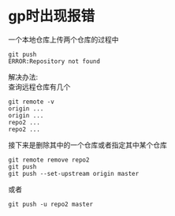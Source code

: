 # gp时出现报错

一个本地仓库上传两个仓库的过程中
```
git push
ERROR:Repository not found
```
解决办法:     
查询远程仓库有几个
```
git remote -v
origin ...
origin ...
repo2 ...
repo2 ...
```
接下来是删除其中的一个仓库或者指定其中某个仓库
```
git remote remove repo2
git push
git push --set-upstream origin master
```
或者
```
git push -u repo2 master